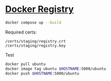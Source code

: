 # [Docker Registry](https://docs.docker.com/registry/)

```sh
docker compose up --build
```

Required certs:
```
/certs/staging/registry.crt
/certs/staging/registry.key
```

Test
```sh
docker pull ubuntu
docker image tag ubuntu $HOSTNAME:5000/ubuntu
docker push $HOSTNAME:5000/ubuntu
```